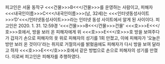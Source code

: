 피고인은 서울 동작구 <<<건물>>>B<<</건물>>>를 운영하는 사람이고, 피해자 <<<내국인이름>>>C<<</내국인이름>>>(남, 32세)는 <<<인터넷동성사이트>>>‘D'<<</인터넷동성사이트>>>라는 인터넷 동성 사이트에서 알게 된 사이이다.
피고인은 2020. 1. 31. 12:59경 ‘<<<건물>>>B<<</건물>>>건물' <<<호>>>E<<</호>>>호에서, 방을 보러 온 피해자에게 위 <<<호>>>E<<</호>>>호 방을 보여주다가 갑자기 손으로 피해자의 옷 위로 피해자의 성기를 1회 만졌고, 이에 피해자가 ‘오늘은 방만 보러 온 것이다'라는 취지로 거절의사를 밝혔음에도 피해자가 다시 방을 보여 달라고 하자 <<<호>>>E<<</호>>>호에서 같은 방법으로 손으로 피해자의 성기를 만졌다.
이로써 피고인은 피해자를 추행하였다.